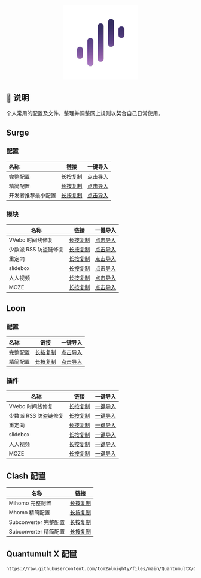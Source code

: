 <div align="center">
 <img src="https://raw.githubusercontent.com/tom2almighty/files/main/assets/Surge.png" width="200">
</div>

## 📔 说明

个人常用的配置及文件，整理并调整网上规则以契合自己日常使用。



## Surge

### 配置

| 名称               | 链接                                                         | 一键导入                                                     |
| :----------------- | ------------------------------------------------------------ | ------------------------------------------------------------ |
| 完整配置           | [长按复制](https://raw.githubusercontent.com/tom2almighty/files/main/Surge/Surge.conf) | [点击导入](surge:///install-config?url=https%3A%2F%2Fraw.githubusercontent.com%2Ftom2almighty%2Ffiles%2Fmain%2FSurge%2FSurge.conf) |
| 精简配置           | [长按复制](https://raw.githubusercontent.com/tom2almighty/files/main/Surge/Surge-mini.conf) | [点击导入](surge:///install-config?url=https%3A%2F%2Fraw.githubusercontent.com%2Ftom2almighty%2Ffiles%2Fmain%2FSurge%2FSurge-mini.conf) |
| 开发者推荐最小配置 | [长按复制](https://raw.githubusercontent.com/tom2almighty/files/main/Surge/Surge-developer.conf) | [点击导入](surge:///install-config?url=https%3A%2F%2Fraw.githubusercontent.com%2Ftom2almighty%2Ffiles%2Fmain%2FSurge%2FSurge-developer.conf) |



### 模块

| 名称                  | 链接                                                         | 一键导入                                                     |
| --------------------- | ------------------------------------------------------------ | ------------------------------------------------------------ |
| VVebo 时间线修复      | [长按复制](https://raw.githubusercontent.com/tom2almighty/files/main/Surge/module/vvebo.sgmodule) | [点击导入](surge:///install-module?url=https%3A%2F%2Fraw.githubusercontent.com%2Ftom2almighty%2Ffiles%2Fmain%2FSurge%2Fmodule%2Fvvebo.sgmodule) |
| 少数派 RSS 防盗链修复 | [长按复制](https://raw.githubusercontent.com/tom2almighty/files/main/Surge/module/sspai-rss.sgmodule) | [点击导入](surge:///install-module?url=https%3A%2F%2Fraw.githubusercontent.com%2Ftom2almighty%2Ffiles%2Fmain%2FSurge%2Fmodule%2Fsspai-rss.sgmodule) |
| 重定向                | [长按复制](https://raw.githubusercontent.com/tom2almighty/files/main/Surge/module/redirect.sgmodule) | [点击导入](surge:///install-module?url=https%3A%2F%2Fraw.githubusercontent.com%2Ftom2almighty%2Ffiles%2Fmain%2FSurge%2Fmodule%2Fredirect.sgmodule) |
| slidebox              | [长按复制](https://raw.githubusercontent.com/tom2almighty/files/main/Surge/module/slidebox.sgmodule) | [点击导入](surge:///install-module?url=https%3A%2F%2Fraw.githubusercontent.com%2Ftom2almighty%2Ffiles%2Fmain%2FSurge%2Fmodule%2Fslidebox.sgmodule) |
| 人人视频              | [长按复制](https://raw.githubusercontent.com/tom2almighty/files/main/Surge/module/renrenshipin.sgmodule) | [点击导入](surge:///install-module?url=https%3A%2F%2Fraw.githubusercontent.com%2Ftom2almighty%2Ffiles%2Fmain%2FSurge%2Fmodule%2Frenrenshipin.sgmodule) |
| MOZE                  | [长按复制](https://raw.githubusercontent.com/tom2almighty/files/main/Surge/module/moze.sgmodule) | [点击导入](surge:///install-module?url=https%3A%2F%2Fraw.githubusercontent.com%2Ftom2almighty%2Ffiles%2Fmain%2FSurge%2Fmodule%2Fmoze.sgmodule) |



## Loon



### 配置



| 名称     | 链接                                                         | 一键导入                                                     |
| :------- | ------------------------------------------------------------ | ------------------------------------------------------------ |
| 完整配置 | [长按复制](https://raw.githubusercontent.com/tom2almighty/files/main/Loon/Loon.conf) | [点击导入](loon://import?sub=https%3A%2F%2Fraw.githubusercontent.com%2Ftom2almighty%2Ffiles%2Fmain%2FLoon%2FLoon.conf)                               |
| 精简配置 | [长按复制](https://raw.githubusercontent.com/tom2almighty/files/main/Loon/Loon-mini.conf) | [点击导入](loon://import?sub=https%3A%2F%2Fraw.githubusercontent.com%2Ftom2almighty%2Ffiles%2Fmain%2FLoon%2FLoon-mini.conf) |



### 插件



| 名称                  | 链接         | 一键导入 |
| --------------------- | ------------ | -------- |
| VVebo 时间线修复      | [长按复制]() |  [一键导入](loon://import?plugin=https%3A%2F%2Fraw.githubusercontent.com%2Fluestr%2FProxyResource%2Fmain%2FTool%2FLoon%2FPlugin%2FVVebo_repair.plugin)        |
| 少数派 RSS 防盗链修复 |  [长按复制]() | [一键导入](loon://import?plugin=https%3A%2F%2Fraw.githubusercontent.com%2Ftom2almighty%2Ffiles%2Fmain%2FLoon%2Fplugin%2Fsspai-rss.plugin) |
| 重定向                |  [长按复制]()            | [一键导入](loon://import?plugin=https%3A%2F%2Fraw.githubusercontent.com%2Ftom2almighty%2Ffiles%2Fmain%2FLoon%2Fplugin%2Fredirect.plugin) |
| slidebox              | [长按复制]()             | [一键导入](loon://import?plugin=https%3A%2F%2Fraw.githubusercontent.com%2Ftom2almighty%2Ffiles%2Fmain%2FLoon%2Fplugin%2Fslidebox.plugin) |
| 人人视频              |   [长按复制]()           | [一键导入](loon://import?plugin=https%3A%2F%2Fraw.githubusercontent.com%2Ftom2almighty%2Ffiles%2Fmain%2FLoon%2Fplugin%2Frenrenshipin.plugin) |
| MOZE                  |  [长按复制]()            | [一键导入](loon://import?plugin=https%3A%2F%2Fraw.githubusercontent.com%2Ftom2almighty%2Ffiles%2Fmain%2FLoon%2Fplugin%2Fmoze.plugin) |




## Clash 配置

| 名称                  | 链接                                                         |
| --------------------- | ------------------------------------------------------------ |
| Mihomo 完整配置       | [长按复制](https://raw.githubusercontent.com/tom2almighty/files/main/Mihomo/Mihomo.yaml) |
| Mhomo 精简配置        | [长按复制](https://raw.githubusercontent.com/tom2almighty/files/main/Mihomo/Mihomo-mini.yaml) |
| Subconverter 完整配置 | [长按复制](https://raw.githubusercontent.com/tom2almighty/files/main/Clash/clash.ini) |
| Subconverter 精简配置 | [长按复制](https://raw.githubusercontent.com/tom2almighty/files/main/Clash/clash_mini.ini) |



## Quantumult X 配置



```
https://raw.githubusercontent.com/tom2almighty/files/main/QuantumultX/QuantumultX.conf
```
